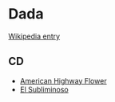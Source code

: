 # Dada

[Wikipedia entry](https://en.wikipedia.org/wiki/Dada)

## CD

- [American Highway Flower](American_Highway_Flower.md)
- [El Subliminoso](El_Subliminoso.md)
